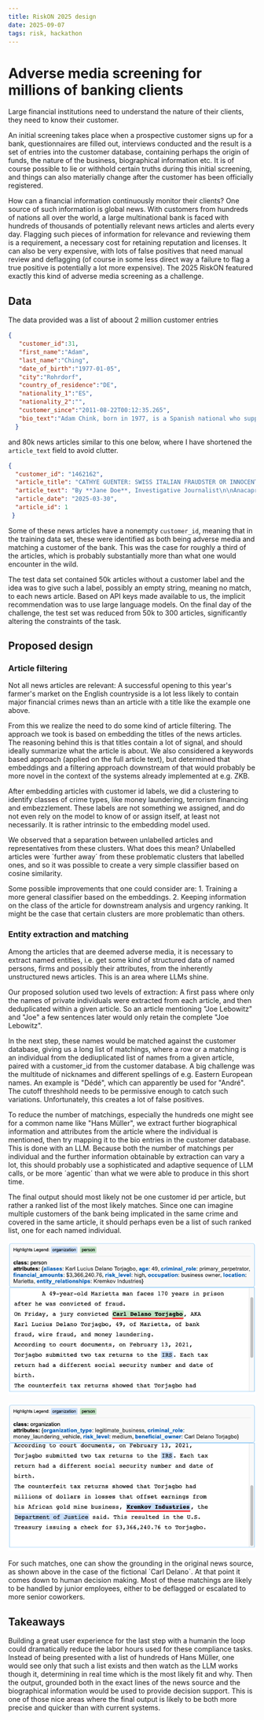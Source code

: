 ```yaml
---
title: RiskON 2025 design 
date: 2025-09-07
tags: risk, hackathon 
---
```


# Adverse media screening for millions of banking clients 

Large financial institutions need to understand the nature of their clients, they need to know their customer. 

An initial screening takes place when a prospective customer signs up for a bank, questionnaires are filled out, interviews conducted and the result is a set of entries into the customer database, containing perhaps the origin of funds, the nature of the business, biographical information etc. It is of course possible to lie or withhold certain truths during this initial screening, and things can also materially change after the customer has been officially registered. 

How can a financial information continuously monitor their clients? One source of such information is global news. With customers from hundreds of nations all over the world, a large multinational bank is faced with hundreds of thousands of potentially relevant news articles and alerts every day. Flagging such pieces of information for relevance and reviewing them is a requirement, a necessary cost for retaining reputation and licenses. It can also be very expensive, with lots of false positives that need manual review and deflagging (of course in some less direct way a failure to flag a true positive is potentially a lot more expensive). The 2025 RiskON featured exactly this kind of adverse media screening as a challenge. 

## Data 

The data provided was a list of aboout 2 million customer entries

```json 
{
   "customer_id":31,
   "first_name":"Adam",
   "last_name":"Ching",
   "date_of_birth":"1977-01-05",
   "city":"Rohrdorf",
   "country_of_residence":"DE",
   "nationality_1":"ES",
   "nationality_2":"",
   "customer_since":"2011-08-22T00:12:35.265",
   "bio_text":"Adam Chink, born in 1977, is a Spanish national who supports himself by working as a Systems Administrator, ensuring the smooth operation of the digital infrastructure."
  }
```

and 80k news articles similar to this one below, where I have shortened the `article_text` field to avoid clutter. 

```json
{
  "customer_id": "1462162",
  "article_title": "CATHYE GUENTER: SWISS ITALIAN FRAUDSTER OR INNOCENT VICTIM",
  "article_text": "By **Jane Doe**, Investigative Journalist\n\nAnacapri, Italy \u2014 The small island town of Anacapri, known for its scenic beauty and tranquility, has been rocked by a scandal involving one of its own, Cathye Guenter. The 34-year-old woman, born and raised in the picturesque town, has been accused of a series of credit card fraud schemes that have left authorities baffled and victims outraged.....",
  "article_date": "2025-03-30",
  "article_id": 1
 }
```

Some of these news articles have a nonempty `customer_id`, meaning that in the training data set, these were identified as both being adverse media and matching a customer of the bank. This was the case for roughly a third of the articles, which is probably substantially more than what one would encounter in the wild.

The test data set contained 50k articles without a customer label and the idea was to give such a label, possibly an empty string, meaning no match, to each news article. Based on API keys made available to us, the implicit recommendation was to use large language models. On the final day of the challenge, the test set was reduced from 50k to 300 articles, significantly altering the constraints of the task. 

## Proposed design 

### Article filtering 

Not all news articles are relevant: A successful opening to this year's farmer's market on the English countryside is a lot less likely to contain major financial crimes news than an article with a title like the example one above. 

From this we realize the need to do some kind of article filtering. The approach we took is based on embedding the titles of the news articles. The reasoning behind this is that titles contain a lot of signal, and should ideally summarize what the article is about. We also considered a keywords based approach (applied on the full article text), but determined that embeddings and a filtering approach downstream of that would probably be more novel in the context of the systems already implemented at e.g. ZKB. 

After embedding articles with customer id labels, we did a clustering to identify classes of crime types, like money laundering, terrorism financing and embezzlement. These labels are not something we assigned, and do not even rely on the model to know of or assign itself, at least not necessarily. It is rather intrinsic to the embedding model used. 

We observed that a separation between unlabelled articles and representatives from these clusters. What does this mean? Unlabelled articles were ´further away´ from these problematic clusters that labelled ones, and so it was possible to create a very simple classifier based on cosine similarity. 

Some possible improvements that one could consider are: 1. Training a more general classifier based on the embeddings. 2. Keeping information on the class of the article for downstream analysis and urgency ranking. It might be the case that certain clusters are more problematic than others. 

### Entity extraction and matching 

Among the articles that are deemed adverse media, it is necessary to extract named entities, i.e. get some kind of structured data of named persons, firms and possibly their attributes, from the inherently unstructured news articles. This is an area where LLMs shine. 

Our proposed solution used two levels of extraction: A first pass where only the names of private individuals were extracted from each article, and then deduplicated within a given article. So an article mentioning "Joe Lebowitz" and "Joe" a few sentences later would only retain the complete "Joe Lebowitz". 

In the next step, these names would be matched against the customer database, giving us a long list of matchings, where a row or a matching is an individual from the dediuplicated list of names from a given article, paired with a customer_id from the customer database. A big challenge was the multitude of nicknames and different spellings of e.g. Eastern European names. An example is "Dédé", which can apparently be used for "André". The cutoff threshhold needs to be permissive enough to catch such variations. Unfortunately, this creates a lot of false positives. 

To reduce the number of matchings, especially the hundreds one might see for a common name like "Hans Müller", we extract further biographical information and attributes from the article where the individual is mentioned, then try mapping it to the bio entries in the customer database. This is done with an LLM. Because both the number of matchings per individual and the further information obtainable by extraction can vary a lot, this should probably use a sophisticated and adaptive sequence of LLM calls, or be more ´agentic´ than what we were able to produce in this short time. 

The final output should most likely not be one customer id per article, but rather a ranked list of the most likely matches. Since one can imagine multiple customers of the bank being implicated in the same crime and covered in the same article, it should perhaps even be a list of such ranked list, one for each named individual. 

![Entity extraction example showing person class with attributes](../images/risk-on/entity-extraction-person.png)

![Entity extraction example showing organization class with attributes](../images/risk-on/entity-extraction-organization.png)

For such matches, one can show the grounding in the original news source, as shown above in the case of the fictional ´Carl Delano´. At that point it comes down to human decision making. Most of these matchings are likely to be handled by junior employees, either to be deflagged or escalated to more senior coworkers. 


## Takeaways 

Building a great user experience for the last step with a humanin the loop could dramatically reduce the labor hours used for these compliance tasks. Instead of being presented with a list of hundreds of Hans Müller, one would see only that such a list exists and then watch as the LLM works though it, determining in real time which is the most likely fit and why. Then the output, grounded both in the exact lines of the news source and the biographical information would be used to provide decision support. This is one of those nice areas where the final output is likely to be both more precise and quicker than with current systems. 

